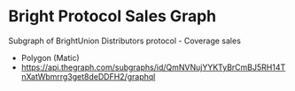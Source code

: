 # Bright Protocol Sales Graph
Subgraph of BrightUnion Distributors protocol - Coverage sales

 - Polygon (Matic)
 - https://api.thegraph.com/subgraphs/id/QmNVNujYYKTyBrCmBJ5RH14TnXatWbmrrg3get8deDDFH2/graphql
